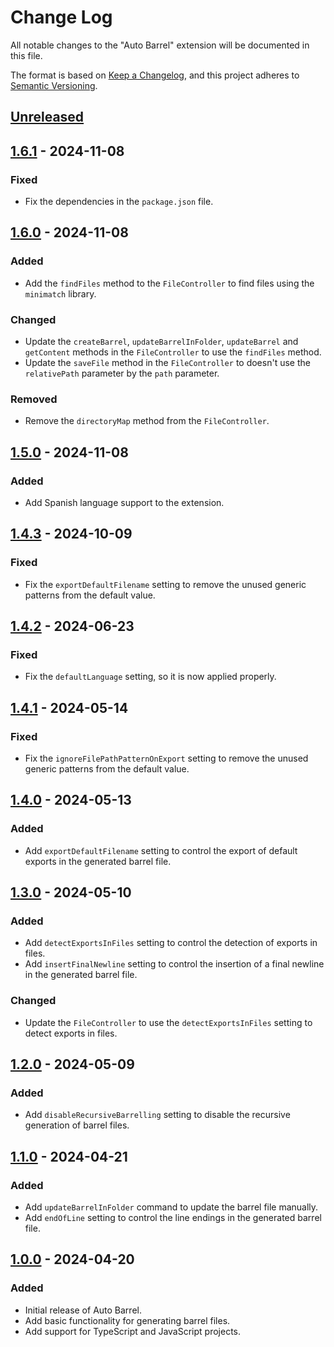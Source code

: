 # Change Log

All notable changes to the "Auto Barrel" extension will be documented in this file.

The format is based on [Keep a Changelog](https://keepachangelog.com/en/1.0.0/),
and this project adheres to [Semantic Versioning](https://semver.org/spec/v2.0.0.html).

## [Unreleased]

## [1.6.1] - 2024-11-08

### Fixed

- Fix the dependencies in the `package.json` file.

## [1.6.0] - 2024-11-08

### Added

- Add the `findFiles` method to the `FileController` to find files using the `minimatch` library.

### Changed

- Update the `createBarrel`, `updateBarrelInFolder`, `updateBarrel` and `getContent` methods in the `FileController` to use the `findFiles` method.
- Update the `saveFile` method in the `FileController` to doesn't use the `relativePath` parameter by the `path` parameter.

### Removed

- Remove the `directoryMap` method from the `FileController`.

## [1.5.0] - 2024-11-08

### Added

- Add Spanish language support to the extension.

## [1.4.3] - 2024-10-09

### Fixed

- Fix the `exportDefaultFilename` setting to remove the unused generic patterns from the default value.

## [1.4.2] - 2024-06-23

### Fixed

- Fix the `defaultLanguage` setting, so it is now applied properly.

## [1.4.1] - 2024-05-14

### Fixed

- Fix the `ignoreFilePathPatternOnExport` setting to remove the unused generic patterns from the default value.

## [1.4.0] - 2024-05-13

### Added

- Add `exportDefaultFilename` setting to control the export of default exports in the generated barrel file.

## [1.3.0] - 2024-05-10

### Added

- Add `detectExportsInFiles` setting to control the detection of exports in files.
- Add `insertFinalNewline` setting to control the insertion of a final newline in the generated barrel file.

### Changed

- Update the `FileController` to use the `detectExportsInFiles` setting to detect exports in files.

## [1.2.0] - 2024-05-09

### Added

- Add `disableRecursiveBarrelling` setting to disable the recursive generation of barrel files.

## [1.1.0] - 2024-04-21

### Added

- Add `updateBarrelInFolder` command to update the barrel file manually.
- Add `endOfLine` setting to control the line endings in the generated barrel file.

## [1.0.0] - 2024-04-20

### Added

- Initial release of Auto Barrel.
- Add basic functionality for generating barrel files.
- Add support for TypeScript and JavaScript projects.

[Unreleased]: https://github.com/ManuelGil/vscode-auto-barrel/compare/v1.4.2...HEAD
[1.6.1]: https://github.com/ManuelGil/vscode-auto-barrel/compare/v1.6.0...v1.6.1
[1.6.0]: https://github.com/ManuelGil/vscode-auto-barrel/compare/v1.5.0...v1.6.0
[1.5.0]: https://github.com/ManuelGil/vscode-auto-barrel/compare/v1.4.3...v1.5.0
[1.4.3]: https://github.com/ManuelGil/vscode-auto-barrel/compare/v1.4.2...v1.4.3
[1.4.2]: https://github.com/ManuelGil/vscode-auto-barrel/compare/v1.4.1...v1.4.2
[1.4.1]: https://github.com/ManuelGil/vscode-auto-barrel/compare/v1.4.0...v1.4.1
[1.4.0]: https://github.com/ManuelGil/vscode-auto-barrel/compare/v1.3.0...v1.4.0
[1.3.0]: https://github.com/ManuelGil/vscode-auto-barrel/compare/v1.2.0...v1.3.0
[1.2.0]: https://github.com/ManuelGil/vscode-auto-barrel/compare/v1.1.0...v1.2.0
[1.1.0]: https://github.com/ManuelGil/vscode-auto-barrel/compare/v1.0.0...v1.1.0
[1.0.0]: https://github.com/ManuelGil/vscode-auto-barrel/releases/tag/v1.0.0
